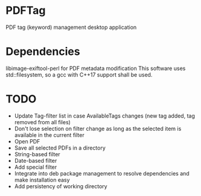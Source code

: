 # PDFTag
PDF tag (keyword) management desktop application

# Dependencies
libimage-exiftool-perl for PDF metadata modification
This software uses std::filesystem, so a gcc with C++17 support shall be used.

# TODO
* Update Tag-filter list in case AvailableTags changes (new tag added, tag removed from all files)
* Don't lose selection on filter change as long as the selected item is available in the current filter
* Open PDF
* Save all selected PDFs in a directory
* String-based filter
* Date-based filter
* Add special filter <untagged>
* Integrate into deb package management to resolve dependencies and make installation easy
* Add persistency of working directory